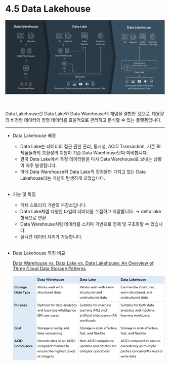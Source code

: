 # 4.5 Data Lakehouse

![Untitled](./images/1.4_data_lakehouse.png)

<br><br>
Data Lakehouse란 Data Lake와 Data Warehouse의 개념을 결합한 것으로, 대용량의 비정형 데이터와 정형 데이터를 효율적으로 관리하고 분석할 수 있는 플랫폼입니다.

---

- Data Lakehouse 배경
    - Data Lake는 데이터의 접근 권한 관리, 동시성, ACID Transaction, 기존 BI 제품들과의 호환성의 지원이 기존 Data Warehouse보다 미비합니다.
    - 결국 Data Lake에서 특정 데이터들을 다시 Data Warehouse로 보내는 상황이 자주 발생됩니다.
    - 이에 Data Warehouse와 Data Lake의 장점들만 가지고 있는 Data Lakehouse라는 개념이 탄생하게 되었습니다.
<br><br>
- 기능 및 특징
    - 객체 스토리지 기반의 저장소입니다.
    - Data Lake처럼 다양한 타입의 데이터를 수집하고 저장합니다.
    → delta lake 형식으로 변환
    - Data Warehouse처럼 데이터를 스키마 기반으로 정제 및 구조화할 수 있습니다.
    - 실시간 데이터 처리가 가능합니다.
<br><br>
- Data Lakehouse 특징 비교
    
    [Data Warehouse vs. Data Lake vs. Data Lakehouse: An Overview of Three Cloud Data Storage Patterns](https://www.striim.com/blog/data-warehouse-vs-data-lake-vs-data-lakehouse-an-overview/)
    
    ![Untitled](./images/1.4_table_comparison.png)



<script src="https://utteranc.es/client.js"
        repo="Pseudo-Lab/data-engineering-for-everybody"
        issue-term="pathname"
        label="comments"
        theme="preferred-color-scheme"
        crossorigin="anonymous"
        async>
</script>